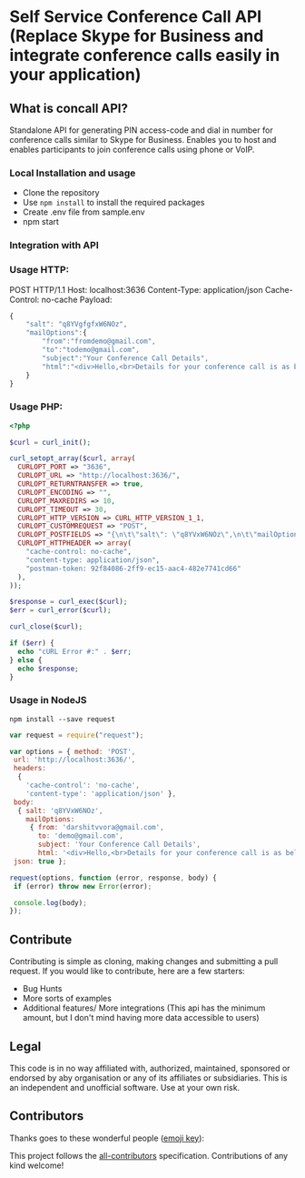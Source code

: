 # Self Service Conference Call API (Replace Skype for Business and integrate conference calls easily in your application)

## What is concall API?
Standalone API for generating PIN access-code and dial in number for conference calls similar to Skype for Business.
Enables you to host and enables participants to join conference calls using phone or VoIP.

### Local Installation and usage
- Clone the repository
- Use `npm install` to install the required packages
- Create .env file from sample.env
- npm start

### Integration with API
### Usage HTTP:
POST  HTTP/1.1
Host: localhost:3636
Content-Type: application/json
Cache-Control: no-cache
Payload: 
```js
{
	"salt": "q8YVgfgfxW6NOz",
	"mailOptions":{
		"from":"fromdemo@gmail.com",
		"to":"todemo@gmail.com",
		"subject":"Your Conference Call Details",
		"html":"<div>Hello,<br>Details for your conference call is as below:<br></div><div><table style='font-family:arial, sans-serif;border-collapse:collapse;width:100%;' > <tr> <th style='border-width:1px;border-style:solid;border-color:#dddddd;text-align:left;padding-top:8px;padding-bottom:8px;padding-right:8px;padding-left:8px;' >Date Time</th> <td style='border-width:1px;border-style:solid;border-color:#dddddd;text-align:left;padding-top:8px;padding-bottom:8px;padding-right:8px;padding-left:8px;' >14 July, 2017, 2:30 PM</td></tr><tr> <th style='border-width:1px;border-style:solid;border-color:#dddddd;text-align:left;padding-top:8px;padding-bottom:8px;padding-right:8px;padding-left:8px;' >Dail In Number</th> <td style='border-width:1px;border-style:solid;border-color:#dddddd;text-align:left;padding-top:8px;padding-bottom:8px;padding-right:8px;padding-left:8px;' >{{dialInNo}}</td></tr><tr> <th style='border-width:1px;border-style:solid;border-color:#dddddd;text-align:left;padding-top:8px;padding-bottom:8px;padding-right:8px;padding-left:8px;' >Access Code</th> <td style='border-width:1px;border-style:solid;border-color:#dddddd;text-align:left;padding-top:8px;padding-bottom:8px;padding-right:8px;padding-left:8px;' >{{accessCode}}</td></tr><tr> <th style='border-width:1px;border-style:solid;border-color:#dddddd;text-align:left;padding-top:8px;padding-bottom:8px;padding-right:8px;padding-left:8px;' >HOST PIN</th> <td style='border-width:1px;border-style:solid;border-color:#dddddd;text-align:left;padding-top:8px;padding-bottom:8px;padding-right:8px;padding-left:8px;' >{{hostPin}}</td></tr></table></div><br>Happy Calling!"
	}
}
```


### Usage PHP:
```php
<?php

$curl = curl_init();

curl_setopt_array($curl, array(
  CURLOPT_PORT => "3636",
  CURLOPT_URL => "http://localhost:3636/",
  CURLOPT_RETURNTRANSFER => true,
  CURLOPT_ENCODING => "",
  CURLOPT_MAXREDIRS => 10,
  CURLOPT_TIMEOUT => 30,
  CURLOPT_HTTP_VERSION => CURL_HTTP_VERSION_1_1,
  CURLOPT_CUSTOMREQUEST => "POST",
  CURLOPT_POSTFIELDS => "{\n\t\"salt\": \"q8YVxW6NOz\",\n\t\"mailOptions\":{\n\t\t\"from\":\"darshitvvora@gmail.com\",\n\t\t\"to\":\"demo@gmail.com\",\n\t\t\"subject\":\"Your Conference Call Details\",\n\t\t\"html\":\"<div>Hello,<br>Details for your conference call is as below:<br></div><div><table style='font-family:arial, sans-serif;border-collapse:collapse;width:100%;' > <tr> <th style='border-width:1px;border-style:solid;border-color:#dddddd;text-align:left;padding-top:8px;padding-bottom:8px;padding-right:8px;padding-left:8px;' >Date Time</th> <td style='border-width:1px;border-style:solid;border-color:#dddddd;text-align:left;padding-top:8px;padding-bottom:8px;padding-right:8px;padding-left:8px;' >14 July, 2017, 2:30 PM</td></tr><tr> <th style='border-width:1px;border-style:solid;border-color:#dddddd;text-align:left;padding-top:8px;padding-bottom:8px;padding-right:8px;padding-left:8px;' >Dail In Number</th> <td style='border-width:1px;border-style:solid;border-color:#dddddd;text-align:left;padding-top:8px;padding-bottom:8px;padding-right:8px;padding-left:8px;' >{{dialInNo}}</td></tr><tr> <th style='border-width:1px;border-style:solid;border-color:#dddddd;text-align:left;padding-top:8px;padding-bottom:8px;padding-right:8px;padding-left:8px;' >Access Code</th> <td style='border-width:1px;border-style:solid;border-color:#dddddd;text-align:left;padding-top:8px;padding-bottom:8px;padding-right:8px;padding-left:8px;' >{{accessCode}}</td></tr><tr> <th style='border-width:1px;border-style:solid;border-color:#dddddd;text-align:left;padding-top:8px;padding-bottom:8px;padding-right:8px;padding-left:8px;' >HOST PIN</th> <td style='border-width:1px;border-style:solid;border-color:#dddddd;text-align:left;padding-top:8px;padding-bottom:8px;padding-right:8px;padding-left:8px;' >{{hostPin}}</td></tr></table></div><br>Happy Calling!\"\n\t}\n}",
  CURLOPT_HTTPHEADER => array(
    "cache-control: no-cache",
    "content-type: application/json",
    "postman-token: 92f84086-2ff9-ec15-aac4-482e7741cd66"
  ),
));

$response = curl_exec($curl);
$err = curl_error($curl);

curl_close($curl);

if ($err) {
  echo "cURL Error #:" . $err;
} else {
  echo $response;
}
```

### Usage in NodeJS

`npm install --save request`

 ```js
var request = require("request");

var options = { method: 'POST',
  url: 'http://localhost:3636/',
  headers: 
   { 
     'cache-control': 'no-cache',
     'content-type': 'application/json' },
  body: 
   { salt: 'q8YVxW6NOz',
     mailOptions: 
      { from: 'darshitvvora@gmail.com',
        to: 'demo@gmail.com',
        subject: 'Your Conference Call Details',
        html: '<div>Hello,<br>Details for your conference call is as below:<br></div><div><table style=\'font-family:arial, sans-serif;border-collapse:collapse;width:100%;\' > <tr> <th style=\'border-width:1px;border-style:solid;border-color:#dddddd;text-align:left;padding-top:8px;padding-bottom:8px;padding-right:8px;padding-left:8px;\' >Date Time</th> <td style=\'border-width:1px;border-style:solid;border-color:#dddddd;text-align:left;padding-top:8px;padding-bottom:8px;padding-right:8px;padding-left:8px;\' >14 July, 2017, 2:30 PM</td></tr><tr> <th style=\'border-width:1px;border-style:solid;border-color:#dddddd;text-align:left;padding-top:8px;padding-bottom:8px;padding-right:8px;padding-left:8px;\' >Dail In Number</th> <td style=\'border-width:1px;border-style:solid;border-color:#dddddd;text-align:left;padding-top:8px;padding-bottom:8px;padding-right:8px;padding-left:8px;\' >{{dialInNo}}</td></tr><tr> <th style=\'border-width:1px;border-style:solid;border-color:#dddddd;text-align:left;padding-top:8px;padding-bottom:8px;padding-right:8px;padding-left:8px;\' >Access Code</th> <td style=\'border-width:1px;border-style:solid;border-color:#dddddd;text-align:left;padding-top:8px;padding-bottom:8px;padding-right:8px;padding-left:8px;\' >{{accessCode}}</td></tr><tr> <th style=\'border-width:1px;border-style:solid;border-color:#dddddd;text-align:left;padding-top:8px;padding-bottom:8px;padding-right:8px;padding-left:8px;\' >HOST PIN</th> <td style=\'border-width:1px;border-style:solid;border-color:#dddddd;text-align:left;padding-top:8px;padding-bottom:8px;padding-right:8px;padding-left:8px;\' >{{hostPin}}</td></tr></table></div><br>Happy Calling!' } },
  json: true };

request(options, function (error, response, body) {
  if (error) throw new Error(error);

  console.log(body);
});

 ```
 
 ## Contribute
Contributing is simple as cloning, making changes and submitting a pull request.
If you would like to contribute, here are a few starters:
- Bug Hunts
- More sorts of examples
- Additional features/ More integrations (This api has the minimum amount, but I don't mind having more data accessible to users)


## Legal
This code is in no way affiliated with, authorized, maintained, sponsored or endorsed by aby organisation or any of its affiliates or subsidiaries. This is an independent and unofficial software. Use at your own risk.

## Contributors

Thanks goes to these wonderful people ([emoji key](https://github.com/kentcdodds/all-contributors#emoji-key)):

<!-- ALL-CONTRIBUTORS-LIST:START - Do not remove or modify this section -->
<!-- prettier-ignore -->
<!-- ALL-CONTRIBUTORS-LIST:END -->

This project follows the [all-contributors](https://github.com/kentcdodds/all-contributors) specification. Contributions of any kind welcome!

